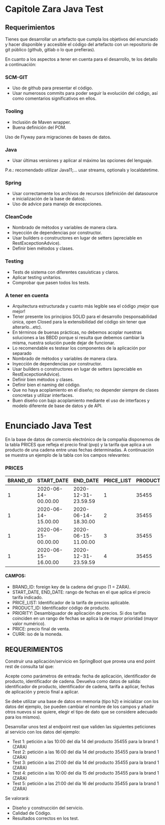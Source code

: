 # Capitole Zara Java Test

## Requerimientos

Tienes que desarrollar un artefacto que cumpla los objetivos del enunciado y hacer disponible y accesible el código del artefacto con un
repositorio de git público (github, gitlab o lo que prefieras).

En cuanto a los aspectos a tener en cuenta para el desarrollo, te los detallo a continuación:

### SCM-GIT
- Uso de github para presentar el código.
- Usar numerosos commits para poder seguir la evolución del código, así como comentarios significativos en ellos.

### Tooling
- Inclusión de Maven wrapper.
- Buena definición del POM.

Uso de Flyway para migraciones de bases de datos.

### Java

- Usar últimas versiones y aplicar al máximo las opciones del lenguaje.

P.e.: recomendado utilizar Java11;… usar streams, optionals y localdatetime.

### Spring
- Usar correctamente los archivos de recursos (definición del datasource e inicialización de la base de datos).
- Uso de advice para manejo de excepciones.

### CleanCode
- Nombrado de métodos y variables de manera clara.
- Inyección de dependencias por constructor.
- Usar builders o constructores en lugar de setters (apreciable en RestExcepctionAdvice).
- Definir bien métodos y clases.

### Testing
- Tests de sistema con diferentes casuísticas y claros.
- Aplicar testing unitarios.
- Comprobar que pasen todos los tests.

### A tener en cuenta

- Arquitectura estructurada y cuanto más legible sea el código ¡mejor que mejor!
- Tener presente los principios SOLID para el desarrollo (responsabilidad única, open Closed para la extensibilidad del código sin tener que
alterarlo...etc).
- En términos de buenas prácticas, no debemos acoplar nuestras soluciones a las BBDD porque si resulta que debemos cambiar la misma, nuestra
solución puede dejar de funcionar.
- Lo recomendable es testear los componentes de la aplicación por separado
- Nombrado de métodos y variables de manera clara.
- Inyección de dependencias por constructor.
- Usar builders o constructores en lugar de setters (apreciable en RestExcepctionAdvice).
- Definir bien métodos y clases.
- Definir bien el naming del código.
- Que no haya acoplamiento en el diseño; no depender siempre de clases concretas y utilizar interfaces.
- Buen diseño con bajo acoplamiento mediante el uso de interfaces y modelo diferente de base de datos y de API.

# Enunciado Java Test 

En la base de datos de comercio electrónico de la compañía disponemos de la tabla PRICES que refleja el precio final (pvp) y la tarifa que
aplica a un producto de una cadena entre unas fechas determinadas. A continuación se muestra un ejemplo de la tabla con los campos
relevantes:

### PRICES

| BRAND_ID | START_DATE          | END_DATE            | PRICE_LIST | PRODUCT_ID | PRIORITY | PRICE | CURR |
|----------|---------------------|---------------------|------------|------------|----------|-------|------|
| 1        | 2020-06-14-00.00.00 | 2020-12-31-23.59.59 | 1          | 35455      | 0        | 35.50 | EUR  |
| 1        | 2020-06-14-15.00.00 | 2020-06-14-18.30.00 | 2          | 35455      | 1        | 25.45 | EUR  |
| 1        | 2020-06-15-00.00.00 | 2020-06-15-11.00.00 | 3          | 35455      | 1        | 30.50 | EUR  |
| 1        | 2020-06-15-16.00.00 | 2020-12-31-23.59.59 | 4          | 35455      | 1        | 38.95 | EUR  |

#### CAMPOS:

- BRAND_ID: foreign key de la cadena del grupo (1 = ZARA).
- START_DATE, END_DATE: rango de fechas en el que aplica el precio tarifa indicado.
- PRICE_LIST: Identificador de la tarifa de precios aplicable.
- PRODUCT_ID: Identificador código de producto.
- PRIORITY: Desambiguador de aplicación de precios. Si dos tarifas coinciden en un rango de fechas se aplica la de mayor prioridad (mayor
valor numérico).
- PRICE: precio final de venta.
- CURR: iso de la moneda.

## REQUERIMIENTOS

Construir una aplicación/servicio en SpringBoot que provea una end point rest de consulta  tal que:

Acepte como parámetros de entrada: fecha de aplicación, identificador de producto, identificador de cadena.
Devuelva como datos de salida: identificador de producto, identificador de cadena, tarifa a aplicar, fechas de aplicación y precio final a
aplicar.

Se debe utilizar una base de datos en memoria (tipo h2) e inicializar con los datos del ejemplo, (se pueden cambiar el nombre de los campos
y añadir otros nuevos si se quiere, elegir el tipo de dato que se considere adecuado para los mismos).

Desarrollar unos test al endpoint rest que validen las siguientes peticiones al servicio con los datos del ejemplo:

- Test 1: petición a las 10:00 del día 14 del producto 35455 para la brand 1 (ZARA)
- Test 2: petición a las 16:00 del día 14 del producto 35455 para la brand 1 (ZARA)
- Test 3: petición a las 21:00 del día 14 del producto 35455 para la brand 1 (ZARA)
- Test 4: petición a las 10:00 del día 15 del producto 35455 para la brand 1 (ZARA)
- Test 5: petición a las 21:00 del día 16 del producto 35455 para la brand 1 (ZARA)

Se valorará:
- Diseño y construcción del servicio.
- Calidad de Código.
- Resultados correctos en los test.

